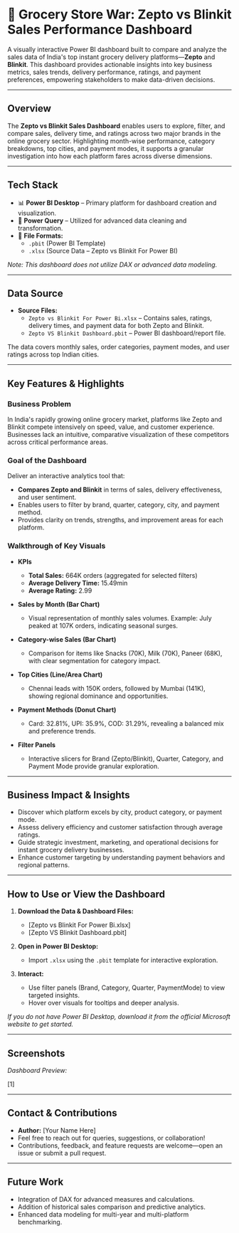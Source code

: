 # 🛒 Grocery Store War: Zepto vs Blinkit Sales Performance Dashboard

A visually interactive Power BI dashboard built to compare and analyze the sales data of India's top instant grocery delivery platforms—**Zepto** and **Blinkit**. This dashboard provides actionable insights into key business metrics, sales trends, delivery performance, ratings, and payment preferences, empowering stakeholders to make data-driven decisions.

***

## Overview

The **Zepto vs Blinkit Sales Dashboard** enables users to explore, filter, and compare sales, delivery time, and ratings across two major brands in the online grocery sector. Highlighting month-wise performance, category breakdowns, top cities, and payment modes, it supports a granular investigation into how each platform fares across diverse dimensions.

***

## Tech Stack

- 📊 **Power BI Desktop** – Primary platform for dashboard creation and visualization.
- 📂 **Power Query** – Utilized for advanced data cleaning and transformation.
- 📝 **File Formats:**  
  -  `.pbit` (Power BI Template)  
  -  `.xlsx` (Source Data – Zepto vs Blinkit For Power BI)

_Note: This dashboard does not utilize DAX or advanced data modeling._

***

## Data Source

- **Source Files:**  
  -  `Zepto vs Blinkit For Power Bi.xlsx` – Contains sales, ratings, delivery times, and payment data for both Zepto and Blinkit.  
  -  `Zepto VS Blinkit Dashboard.pbit` – Power BI dashboard/report file.

The data covers monthly sales, order categories, payment modes, and user ratings across top Indian cities.

***

## Key Features & Highlights

### Business Problem
In India's rapidly growing online grocery market, platforms like Zepto and Blinkit compete intensively on speed, value, and customer experience. Businesses lack an intuitive, comparative visualization of these competitors across critical performance areas.

### Goal of the Dashboard
Deliver an interactive analytics tool that:
- **Compares Zepto and Blinkit** in terms of sales, delivery effectiveness, and user sentiment.
- Enables users to filter by brand, quarter, category, city, and payment method.
- Provides clarity on trends, strengths, and improvement areas for each platform.

### Walkthrough of Key Visuals

- **KPIs**
  - **Total Sales:** 664K orders (aggregated for selected filters)
  - **Average Delivery Time:** 15.49min
  - **Average Rating:** 2.99

- **Sales by Month (Bar Chart)**
  - Visual representation of monthly sales volumes. Example: July peaked at 107K orders, indicating seasonal surges.

- **Category-wise Sales (Bar Chart)**
  - Comparison for items like Snacks (70K), Milk (70K), Paneer (68K), with clear segmentation for category impact.

- **Top Cities (Line/Area Chart)**
  - Chennai leads with 150K orders, followed by Mumbai (141K), showing regional dominance and opportunities.

- **Payment Methods (Donut Chart)**
  - Card: 32.81%, UPI: 35.9%, COD: 31.29%, revealing a balanced mix and preference trends.

- **Filter Panels**
  - Interactive slicers for Brand (Zepto/Blinkit), Quarter, Category, and Payment Mode provide granular exploration.

***

## Business Impact & Insights

- Discover which platform excels by city, product category, or payment mode.
- Assess delivery efficiency and customer satisfaction through average ratings.
- Guide strategic investment, marketing, and operational decisions for instant grocery delivery businesses.
- Enhance customer targeting by understanding payment behaviors and regional patterns.

***

## How to Use or View the Dashboard

1. **Download the Data & Dashboard Files:**
   - [Zepto vs Blinkit For Power Bi.xlsx]
   - [Zepto VS Blinkit Dashboard.pbit]

2. **Open in Power BI Desktop:**
   - Import `.xlsx` using the `.pbit` template for interactive exploration.

3. **Interact:**
   - Use filter panels (Brand, Category, Quarter, PaymentMode) to view targeted insights.
   - Hover over visuals for tooltips and deeper analysis.

_If you do not have Power BI Desktop, download it from the official Microsoft website to get started._

***

## Screenshots

_Dashboard Preview:_

[1]

***

## Contact & Contributions

- **Author:** [Your Name Here]
- Feel free to reach out for queries, suggestions, or collaboration!
- Contributions, feedback, and feature requests are welcome—open an issue or submit a pull request.

***

## Future Work

- Integration of DAX for advanced measures and calculations.
- Addition of historical sales comparison and predictive analytics.
- Enhanced data modeling for multi-year and multi-platform benchmarking.
